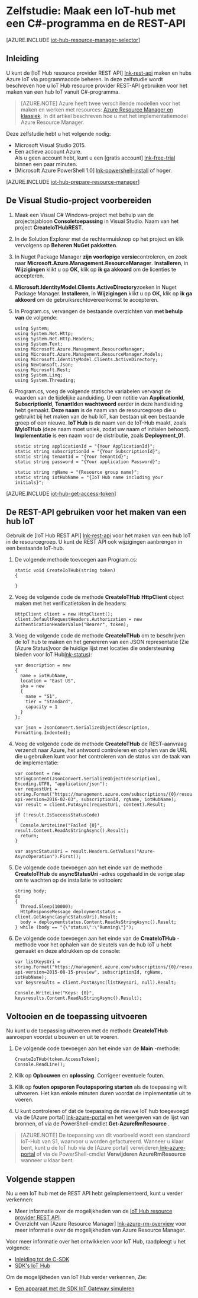 <properties
    pageTitle="Maak een IoT Hub met de REST API | Microsoft Azure"
    description="Volg deze zelfstudie aan de slag met de REST-API voor het maken van een IoT Hub."
    services="iot-hub"
    documentationCenter=".net"
    authors="dominicbetts"
    manager="timlt"
    editor=""/>

<tags
     ms.service="iot-hub"
     ms.devlang="dotnet"
     ms.topic="article"
     ms.tgt_pltfrm="na"
     ms.workload="na"
     ms.date="08/16/2016"
     ms.author="dobett"/>

# <a name="tutorial-create-an-iot-hub-using-a-c-program-and-the-rest-api"></a>Zelfstudie: Maak een IoT-hub met een C#-programma en de REST-API

[AZURE.INCLUDE [iot-hub-resource-manager-selector](../../includes/iot-hub-resource-manager-selector.md)]

## <a name="introduction"></a>Inleiding

U kunt de [IoT Hub resource provider REST API] [ lnk-rest-api] maken en hubs Azure IoT via programmacode beheren. In deze zelfstudie wordt beschreven hoe u IoT Hub resource provider REST-API gebruiken voor het maken van een hub IoT vanuit C#-programma.

> [AZURE.NOTE] Azure heeft twee verschillende modellen voor het maken en werken met resources: [Azure Resource Manager en klassiek](../resource-manager-deployment-model.md).  In dit artikel beschreven hoe u met het implementatiemodel Azure Resource Manager.

Deze zelfstudie hebt u het volgende nodig:

- Microsoft Visual Studio 2015.
- Een actieve account Azure. <br/>Als u geen account hebt, kunt u een [gratis account] [ lnk-free-trial] binnen een paar minuten.
- [Microsoft Azure PowerShell 1.0] [ lnk-powershell-install] of hoger.

[AZURE.INCLUDE [iot-hub-prepare-resource-manager](../../includes/iot-hub-prepare-resource-manager.md)]

## <a name="prepare-your-visual-studio-project"></a>De Visual Studio-project voorbereiden

1. Maak een Visual C# Windows-project met behulp van de projectsjabloon **Consoletoepassing** in Visual Studio. Naam van het project **CreateIoTHubREST**.

2. In de Solution Explorer met de rechtermuisknop op het project en klik vervolgens op **Beheren NuGet pakketten**.

3. In Nuget Package Manager **zijn voorlopige versie**controleren, en zoek naar **Microsoft.Azure.Management.ResourceManager**. **Installeren**, in **Wijzigingen** klikt u op **OK**, klik op **ik ga akkoord** om de licenties te accepteren.

4. **Microsoft.IdentityModel.Clients.ActiveDirectory**zoeken in Nuget Package Manager.  **Installeren**, in **Wijzigingen** klikt u op **OK**, klik op **ik ga akkoord** om de gebruiksrechtovereenkomst te accepteren.

6. In Program.cs, vervangen de bestaande overzichten van **met behulp van** de volgende:

    ```
    using System;
    using System.Net.Http;
    using System.Net.Http.Headers;
    using System.Text;
    using Microsoft.Azure.Management.ResourceManager;
    using Microsoft.Azure.Management.ResourceManager.Models;
    using Microsoft.IdentityModel.Clients.ActiveDirectory;
    using Newtonsoft.Json;
    using Microsoft.Rest;
    using System.Linq;
    using System.Threading;
    ```
    
7. Program.cs, voeg de volgende statische variabelen vervangt de waarden van de tijdelijke aanduiding. U een notitie van **ApplicationId**, **SubscriptionId**, **TenantId**en **wachtwoord** eerder in deze handleiding hebt gemaakt. **Deze naam** is de naam van de resourcegroep die u gebruikt bij het maken van de hub IoT, kan bestaan uit een bestaande groep of een nieuwe. **IoT Hub** is de naam van de IoT-Hub maakt, zoals **MyIoTHub** (deze naam moet uniek, zodat uw naam of initialen behoort). **Implementatie** is een naam voor de distributie, zoals **Deployment_01**.

    ```
    static string applicationId = "{Your ApplicationId}";
    static string subscriptionId = "{Your SubscriptionId}";
    static string tenantId = "{Your TenantId}";
    static string password = "{Your application Password}";
    
    static string rgName = "{Resource group name}";
    static string iotHubName = "{IoT Hub name including your initials}";
    ```

[AZURE.INCLUDE [iot-hub-get-access-token](../../includes/iot-hub-get-access-token.md)]

## <a name="use-the-rest-api-to-create-an-iot-hub"></a>De REST-API gebruiken voor het maken van een hub IoT

Gebruik de [IoT Hub REST API] [ lnk-rest-api] voor het maken van een hub IoT in de resourcegroep. U kunt de REST API ook wijzigingen aanbrengen in een bestaande IoT-hub.

1. De volgende methode toevoegen aan Program.cs:
    
    ```
    static void CreateIoTHub(string token)
    {
        
    }
    ```

2. Voeg de volgende code de methode **CreateIoTHub** **HttpClient** object maken met het verificatietoken in de headers:

    ```
    HttpClient client = new HttpClient();
    client.DefaultRequestHeaders.Authorization = new AuthenticationHeaderValue("Bearer", token);
    ```

3. Voeg de volgende code de methode **CreateIoTHub** om te beschrijven de IoT hub te maken en het genereren van een JSON representatie (Zie [Azure Status]voor de huidige lijst met locaties die ondersteuning bieden voor IoT Hub[lnk-status]):

    ```
    var description = new
    {
      name = iotHubName,
      location = "East US",
      sku = new
      {
        name = "S1",
        tier = "Standard",
        capacity = 1
      }
    };
    
    var json = JsonConvert.SerializeObject(description, Formatting.Indented);
    ```

4. Voeg de volgende code de methode **CreateIoTHub** de REST-aanvraag verzendt naar Azure, het antwoord controleren en ophalen van de URL die u gebruiken kunt voor het controleren van de status van de taak van de implementatie:

    ```
    var content = new StringContent(JsonConvert.SerializeObject(description), Encoding.UTF8, "application/json");
    var requestUri = string.Format("https://management.azure.com/subscriptions/{0}/resourcegroups/{1}/providers/Microsoft.devices/IotHubs/{2}?api-version=2016-02-03", subscriptionId, rgName, iotHubName);
    var result = client.PutAsync(requestUri, content).Result;
      
    if (!result.IsSuccessStatusCode)
    {
      Console.WriteLine("Failed {0}", result.Content.ReadAsStringAsync().Result);
      return;
    }
    
    var asyncStatusUri = result.Headers.GetValues("Azure-AsyncOperation").First();
    ```

5. De volgende code toevoegen aan het einde van de methode **CreateIoTHub** de **asyncStatusUri** -adres opgehaald in de vorige stap om te wachten op de installatie te voltooien:

    ```
    string body;
    do
    {
      Thread.Sleep(10000);
      HttpResponseMessage deploymentstatus = client.GetAsync(asyncStatusUri).Result;
      body = deploymentstatus.Content.ReadAsStringAsync().Result;
    } while (body == "{\"status\":\"Running\"}");
    ```

6. De volgende code toevoegen aan het einde van de **CreateIoTHub** -methode voor het ophalen van de sleutels van de hub IoT u hebt gemaakt en deze afdrukken op de console:

    ```
    var listKeysUri = string.Format("https://management.azure.com/subscriptions/{0}/resourceGroups/{1}/providers/Microsoft.Devices/IotHubs/{2}/IoTHubKeys/listkeys?api-version=2015-08-15-preview", subscriptionId, rgName, iotHubName);
    var keysresults = client.PostAsync(listKeysUri, null).Result;
    
    Console.WriteLine("Keys: {0}", keysresults.Content.ReadAsStringAsync().Result);
    ```
    
## <a name="complete-and-run-the-application"></a>Voltooien en de toepassing uitvoeren

Nu kunt u de toepassing uitvoeren met de methode **CreateIoTHub** aanroepen voordat u bouwen en uit te voeren.

1. De volgende code toevoegen aan het einde van de **Main** -methode:

    ```
    CreateIoTHub(token.AccessToken);
    Console.ReadLine();
    ```
    
2. Klik op **Opbouwen** en **oplossing**. Corrigeer eventuele fouten.

3. Klik op **fouten opsporen** **Foutopsporing starten** als de toepassing wilt uitvoeren. Het kan enkele minuten duren voordat de implementatie uit te voeren.

4. U kunt controleren of dat de toepassing de nieuwe IoT hub toegevoegd via de [Azure portal] [ lnk-azure-portal] en het weergeven van de lijst van bronnen, of via de PowerShell-cmdlet **Get-AzureRmResource** .

> [AZURE.NOTE] De toepassing van dit voorbeeld wordt een standaard IoT-Hub van S1, waarvoor u worden gefactureerd. Wanneer u klaar bent, kunt u de IoT hub via de [Azure portal] verwijderen[ lnk-azure-portal] of via de PowerShell-cmdlet **Verwijderen AzureRmResource** wanneer u klaar bent.

## <a name="next-steps"></a>Volgende stappen

Nu u een IoT hub met de REST API hebt geïmplementeerd, kunt u verder verkennen:

- Meer informatie over de mogelijkheden van de [IoT Hub resource provider REST API][lnk-rest-api].
- Overzicht van [Azure Resource Manager] [ lnk-azure-rm-overview] voor meer informatie over de mogelijkheden van Azure Resource Manager.

Voor meer informatie over het ontwikkelen voor IoT Hub, raadpleegt u het volgende:

- [Inleiding tot de C-SDK][lnk-c-sdk]
- [SDK's IoT Hub][lnk-sdks]

Om de mogelijkheden van IoT Hub verder verkennen, Zie:

- [Een apparaat met de SDK IoT Gateway simuleren][lnk-gateway]

<!-- Links -->
[lnk-free-trial]: https://azure.microsoft.com/pricing/free-trial/
[lnk-azure-portal]: https://portal.azure.com/
[lnk-status]: https://azure.microsoft.com/status/
[lnk-powershell-install]: ../powershell-install-configure.md
[lnk-rest-api]: https://msdn.microsoft.com/library/mt589014.aspx
[lnk-azure-rm-overview]: ../azure-resource-manager/resource-group-overview.md

[lnk-c-sdk]: iot-hub-device-sdk-c-intro.md
[lnk-sdks]: iot-hub-devguide-sdks.md

[lnk-gateway]: iot-hub-linux-gateway-sdk-simulated-device.md
